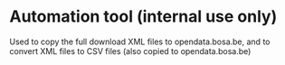 # Automation tool (internal use only)

Used to copy the full download XML files to opendata.bosa.be,
and to convert XML files to CSV files (also copied to opendata.bosa.be)